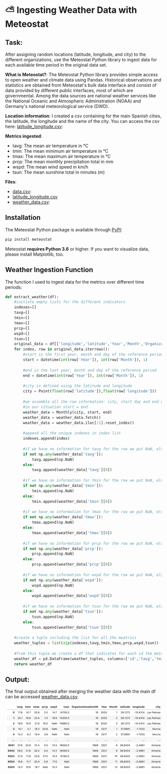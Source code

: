 # ⛅️ Ingesting Weather Data with Meteostat

## **Task**: 
After assigning random locations (latitude, longitude, and city) to the different organizations, use the Meteostat Python library to ingest data for each available time period in the original data set.

**What is Meteostat?**: The Meteostat Python library provides simple access to open weather and climate data using Pandas. Historical observations and statistics are obtained from Meteostat's bulk data interface and consist of data provided by different public interfaces, most of which are governmental. Among the data sources are national weather services like the National Oceanic and Atmospheric Administration (NOAA) and Germany's national meteorological service (DWD).

**Location information**: I created a csv containing for the main Spanish cities, the latitude, the longitude and the name of the city. You can access the csv here: [latitude_longitude.csv](latitude_longitude.csv):

**Metrics ingested**:
  * tavg: The mean air temperature in °C
  * tmin: The mean minimum air temperature in °C
  * tmax: The mean maximum air temperature in °C
  * prcp: The mean monthly precipitation total in mm
  * wspd: The mean wind speed in km/h
  * tsun: The mean sunshine total in minutes (m)

**Files**:
 * [data.csv](data.csv): 
 * [latitude_longitude.csv](latitude_longitude.csv)
 * [weather_data.csv](weather_data.csv): 


## Installation

The Meteostat Python package is available through [PyPI](https://pypi.org/project/meteostat/):

```sh
pip install meteostat
```

Meteostat **requires Python 3.6** or higher. If you want to visualize data, please install Matplotlib, too.


## Weather Ingestion Function

The function I used to ingest data for the metrics over different time periods:

```python
def extract_weather(df):
    #initiate empty lists for the different indicators
    indexes=[]
    tavg=[]
    tmin=[]
    tmax=[]
    prcp=[]
    wspd=[]
    tsun=[]
    original_data = df[['longitude','latitude','Year','Month','OrganizationalUnitID']]
    for index, row in original_data.iterrows():
        #start is the first year, month and day of the reference period
        start = datetime(int(row['Year']), int(row['Month']), 1)
        
        #end is the last year, month and day of the reference period
        end = datetime(int(row['Year']), int(row['Month']), 1)
        
        #city is defined using the latitude and longitude
        city = Point(float(row['latitude']),float(row['longitude']))
        
        #we assemble all the row information: city, start day and end day
        #in our situation start = end
        weather_data = Monthly(city, start, end)
        weather_data = weather_data.fetch()
        weather_data = weather_data.iloc[:1].reset_index()
        
        #append all the unique indexes in index list
        indexes.append(index)
        
        #if we have no information for tavg for the row we put NaN, else we append to the metric list.
        if not np.any(weather_data['tavg']):
            tavg.append(np.NaN)
        else:  
            tavg.append(weather_data['tavg'][0])
            
        #if we have no information for tmin for the row we put NaN, else we append to the metric list.
        if not np.any(weather_data['tmin']):
            tmin.append(np.NaN)
        else:  
            tmin.append(weather_data['tmin'][0])
            
        #if we have no information for tmax for the row we put NaN, else we append to the metric list.
        if not np.any(weather_data['tmax']):
            tmax.append(np.NaN)
        else:  
            tmax.append(weather_data['tmax'][0])
            
        #if we have no information for prcp for the row we put NaN, else we append to the metric list.
        if not np.any(weather_data['prcp']):
            prcp.append(np.NaN)
        else:  
            prcp.append(weather_data['prcp'][0])
        
        #if we have no information for wspd for the row we put NaN, else we append to the metric list.
        if not np.any(weather_data['wspd']):
            wspd.append(np.NaN)
        else:  
            wspd.append(weather_data['wspd'][0])
            
        #if we have no information for tsun for the row we put NaN, else we append to the metric list.
        if not np.any(weather_data['tsun']):
            tsun.append(np.NaN)
        else:  
            tsun.append(weather_data['tsun'][0])
            
    #create a tuple including the list for all the meatrics
    weather_tuples = list(zip(indexes,tavg,tmin,tmax,prcp,wspd,tsun))
    
    #from this tuple we create a df that indicates for each id the metrics
    weather_df = pd.DataFrame(weather_tuples, columns=['id','tavg','tmin','tmax','prcp','wspd','tsun'])
    return weather_df
```

## Output:

The final output obtained after merging the weather data with the main df can be accessed [weather_data.csv](weather_data.csv). 

<p align="center">
<img src="output.png">
</p>

